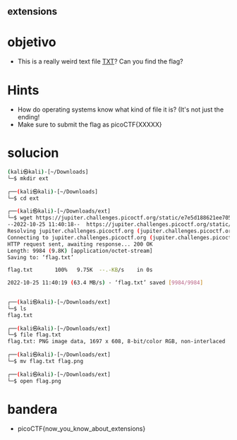 ## extensions

# objetivo
- This is a really weird text file [TXT](https://jupiter.challenges.picoctf.org/static/e7e5d188621ee705ceeb0452525412ef/flag.txt)? Can you find the flag?
# Hints
- How do operating systems know what kind of file it is? (It's not just the ending!
- Make sure to submit the flag as picoCTF{XXXXX}

# solucion
``` bash 
(kali㉿kali)-[~/Downloads]
└─$ mkdir ext 
                                                           
┌──(kali㉿kali)-[~/Downloads]
└─$ cd ext      
                                                           
┌──(kali㉿kali)-[~/Downloads/ext]
└─$ wget https://jupiter.challenges.picoctf.org/static/e7e5d188621ee705ceeb0452525412ef/flag.txt
--2022-10-25 11:40:18--  https://jupiter.challenges.picoctf.org/static/e7e5d188621ee705ceeb0452525412ef/flag.txt
Resolving jupiter.challenges.picoctf.org (jupiter.challenges.picoctf.org)... 3.131.60.8
Connecting to jupiter.challenges.picoctf.org (jupiter.challenges.picoctf.org)|3.131.60.8|:443... connected.
HTTP request sent, awaiting response... 200 OK
Length: 9984 (9.8K) [application/octet-stream]
Saving to: ‘flag.txt’

flag.txt       100%   9.75K  --.-KB/s    in 0s            

2022-10-25 11:40:19 (63.4 MB/s) - ‘flag.txt’ saved [9984/9984]

                                                           
┌──(kali㉿kali)-[~/Downloads/ext]
└─$ ls
flag.txt
                                                           
┌──(kali㉿kali)-[~/Downloads/ext]
└─$ file flag.txt    
flag.txt: PNG image data, 1697 x 608, 8-bit/color RGB, non-interlaced
                                                           
┌──(kali㉿kali)-[~/Downloads/ext]
└─$ mv flag.txt flag.png
                                                           
┌──(kali㉿kali)-[~/Downloads/ext]
└─$ open flag.png


```
# bandera
- picoCTF{now_you_know_about_extensions}